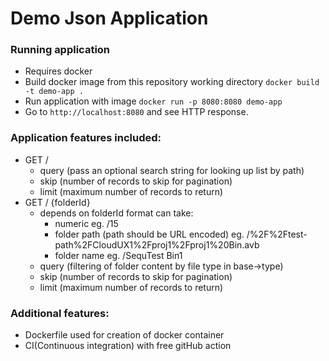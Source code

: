 # Demo Json Application

### Running application
* Requires docker
* Build docker image from this repository working directory
```docker build -t demo-app .``` 
* Run application with image
```docker run -p 8080:8080 demo-app```
* Go to ```http://localhost:8080``` and see HTTP response.

### Application features included:
- GET / 
  * query (pass an optional search string for looking up list by path)
  * skip (number of records to skip for pagination)
  * limit (maximum number of records to return)
- GET / {folderId}
  * depends on folderId format can take:
    * numeric eg. /15
    * folder path (path should be URL encoded) eg. /%2F%2Ftest-path%2FCloudUX1%2Fproj1%2Fproj1%20Bin.avb
    * folder name eg. /SequTest Bin1
  * query (filtering of folder content by file type in base->type)
  * skip (number of records to skip for pagination)
  * limit (maximum number of records to return) 
### Additional features:
* Dockerfile used for creation of docker container
* CI(Continuous integration) with free gitHub action
